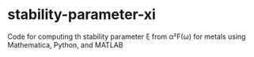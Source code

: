 # stability-parameter-xi
Code for computing th stability parameter ξ from α²F(ω) for metals using Mathematica, Python, and MATLAB
